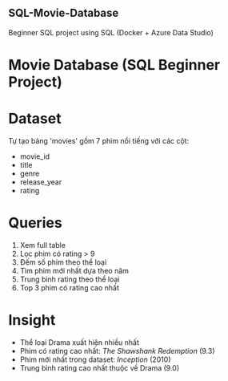 ## SQL-Movie-Database
Beginner SQL project using SQL (Docker + Azure Data Studio)
# Movie Database (SQL Beginner Project)

# Dataset
Tự tạo bảng 'movies' gồm 7 phim nổi tiếng với các cột:
- movie_id
- title
- genre
- release_year
- rating

# Queries
1. Xem full table
2. Lọc phim có rating > 9  
3. Đếm số phim theo thể loại  
4. Tìm phim mới nhất dựa theo năm  
5. Trung bình rating theo thể loại  
6. Top 3 phim có rating cao nhất  

# Insight
- Thể loại Drama xuất hiện nhiều nhất  
- Phim có rating cao nhất: *The Shawshank Redemption* (9.3)  
- Phim mới nhất trong dataset: *Inception* (2010)  
- Trung bình rating cao nhất thuộc về Drama (9.0)  
